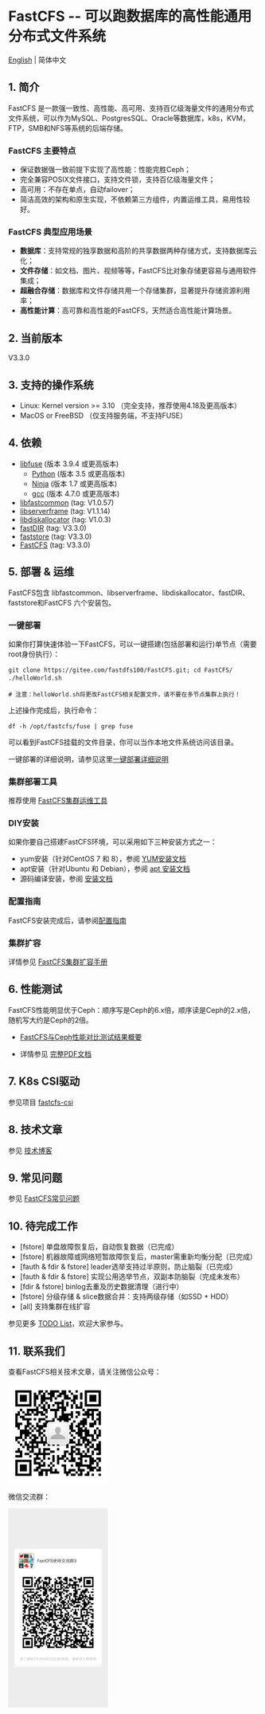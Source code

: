 # FastCFS -- 可以跑数据库的高性能通用分布式文件系统

[English](README.md) | 简体中文

## 1. 简介

FastCFS 是一款强一致性、高性能、高可用、支持百亿级海量文件的通用分布式文件系统，可以作为MySQL、PostgresSQL、Oracle等数据库，k8s，KVM，FTP，SMB和NFS等系统的后端存储。

### FastCFS 主要特点

* 保证数据强一致前提下实现了高性能：性能完胜Ceph；
* 完全兼容POSIX文件接口，支持文件锁，支持百亿级海量文件；
* 高可用：不存在单点，自动failover；
* 简洁高效的架构和原生实现，不依赖第三方组件，内置运维工具，易用性较好。

### FastCFS 典型应用场景

* **数据库**：支持常规的独享数据和高阶的共享数据两种存储方式，支持数据库云化；
* **文件存储**：如文档、图片、视频等等，FastCFS比对象存储更容易与通用软件集成；
* **超融合存储**：数据库和文件存储共用一个存储集群，显著提升存储资源利用率；
* **高性能计算**：高可靠和高性能的FastCFS，天然适合高性能计算场景。

## 2. 当前版本

V3.3.0

## 3. 支持的操作系统

* Linux: Kernel version >= 3.10 （完全支持，推荐使用4.18及更高版本）
* MacOS or FreeBSD  （仅支持服务端，不支持FUSE）

## 4. 依赖

* [libfuse](https://gitee.com/mirrors/libfuse) (版本 3.9.4 或更高版本)
    * [Python](https://python.org/) (版本 3.5 或更高版本)
    * [Ninja](https://ninja-build.org/) (版本 1.7 或更高版本)
    * [gcc](https://www.gnu.org/software/gcc/) (版本 4.7.0 或更高版本)
* [libfastcommon](https://gitee.com/fastdfs100/libfastcommon) (tag: V1.0.57)
* [libserverframe](https://gitee.com/fastdfs100/libserverframe) (tag: V1.1.14)
* [libdiskallocator](https://gitee.com/fastdfs100/libdiskallocator) (tag: V1.0.3)
* [fastDIR](https://gitee.com/fastdfs100/fastDIR) (tag: V3.3.0)
* [faststore](https://gitee.com/fastdfs100/faststore) (tag: V3.3.0)
* [FastCFS](https://gitee.com/fastdfs100/FastCFS) (tag: V3.3.0)

## 5. 部署 & 运维

FastCFS包含 libfastcommon、libserverframe、libdiskallocator、fastDIR、faststore和FastCFS 六个安装包。

### 一键部署

如果你打算快速体验一下FastCFS，可以一键搭建(包括部署和运行)单节点（需要root身份执行）：
```
git clone https://gitee.com/fastdfs100/FastCFS.git; cd FastCFS/
./helloWorld.sh

# 注意：helloWorld.sh将更改FastCFS相关配置文件，请不要在多节点集群上执行！
```

上述操作完成后，执行命令：
```
df -h /opt/fastcfs/fuse | grep fuse
```
可以看到FastCFS挂载的文件目录，你可以当作本地文件系统访问该目录。

一键部署的详细说明，请参见这里[一键部署详细说明](docs/Easy-install-detail-zh_CN.md)

### 集群部署工具

推荐使用 [FastCFS集群运维工具](docs/fcfs-ops-tool-zh_CN.md)

### DIY安装

如果你要自己搭建FastCFS环境，可以采用如下三种安装方式之一：

* yum安装（针对CentOS 7 和 8），参阅 [YUM安装文档](docs/YUMINSTALL-zh_CN.md)
* apt安装（针对Ubuntu 和 Debian），参阅 [apt 安装文档](docs/APT-INSTALL-zh_CN.md)
* 源码编译安装，参阅 [安装文档](docs/INSTALL-zh_CN.md)

### 配置指南

FastCFS安装完成后，请参阅[配置指南](docs/CONFIGURE-zh_CN.md)

### 集群扩容

详情参见 [FastCFS集群扩容手册](docs/cluster-expansion-zh_CN.md)

## 6. 性能测试

FastCFS性能明显优于Ceph：顺序写是Ceph的6.x倍，顺序读是Ceph的2.x倍，随机写大约是Ceph的2倍。

* [FastCFS与Ceph性能对比测试结果概要](docs/benchmark.md)

* 详情参见 [完整PDF文档](docs/benchmark-20210621.pdf)

## 7. K8s CSI驱动

参见项目 [fastcfs-csi](https://gitee.com/fastdfs100/fastcfs-csi)

## 8. 技术文章

参见 <a href="https://my.oschina.net/u/3334339" target="_blank">技术博客</a>

## 9. 常见问题

参见 [FastCFS常见问题](docs/FAQ-zh_CN.md)

## 10. 待完成工作

*  [fstore] 单盘故障恢复后，自动恢复数据（已完成）
*  [fstore] 机器故障或网络短暂故障恢复后，master需重新均衡分配（已完成）
*  [fauth & fdir & fstore] leader选举支持过半原则，防止脑裂（已完成）
*  [fauth & fdir & fstore] 实现公用选举节点，双副本防脑裂（完成未发布）
*  [fdir & fstore] binlog去重及历史数据清理（进行中）
*  [fstore] 分级存储 & slice数据合并：支持两级存储（如SSD + HDD）
*  [all] 支持集群在线扩容

参见更多 [TODO List](docs/TODO-zh_CN.md)，欢迎大家参与。

## 11. 联系我们

查看FastCFS相关技术文章，请关注微信公众号：

<img src="images/wechat_subscribe.jpg" width="200" alt="微信公众号">

微信交流群：

<img src="images/wechat_group.jpg" width="200" alt="微信交流群">
